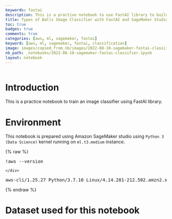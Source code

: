 ```yaml
---
keywords: fastai
description: This is a practive notebook to use FastAI library to build a type of ball classifer running on SageMaker studio environment
title: Types of Balls Image Classifier with FastAI and SageMaker Studio
toc: true 
badges: true
comments: true
categories: [aws, ml, sagemaker, fastai]
keyword: [aws, ml, sagemaker, fastai, classification]
image: images/copied_from_nb/images/2022-08-10-sagemaker-fastai-classifier.jpeg
nb_path: _notebooks/2022-08-10-sagemaker-fastai-classifier.ipynb
layout: notebook
---
```


<!--
#################################################
### THIS FILE WAS AUTOGENERATED! DO NOT EDIT! ###
#################################################
# file to edit: _notebooks/2022-08-10-sagemaker-fastai-classifier.ipynb
-->

<div class="container" id="notebook-container">
        
<div class="cell border-box-sizing text_cell rendered"><div class="inner_cell">
<div class="text_cell_render border-box-sizing rendered_html">
<p><img src="/myblog/images/copied_from_nb/images/2022-08-10-sagemaker-fastai-classifier.jpeg" alt=""></p>

</div>
</div>
</div>
<div class="cell border-box-sizing text_cell rendered"><div class="inner_cell">
<div class="text_cell_render border-box-sizing rendered_html">
<h1 id="Introduction">Introduction<a class="anchor-link" href="#Introduction"> </a></h1><p>This is a practice notebook to train an image classifier using FastAI library.</p>

</div>
</div>
</div>
<div class="cell border-box-sizing text_cell rendered"><div class="inner_cell">
<div class="text_cell_render border-box-sizing rendered_html">
<h1 id="Environment">Environment<a class="anchor-link" href="#Environment"> </a></h1><p>This notebook is prepared using Amazon SageMaker studio using <code>Python 3 (Data Science)</code> kernel running on <code>ml.t3.medium</code> instance.</p>

</div>
</div>
</div>
    {% raw %}
    
<div class="cell border-box-sizing code_cell rendered">
<div class="input">

<div class="inner_cell">
    <div class="input_area">
<div class=" highlight hl-ipython3"><pre><span></span><span class="o">!</span>aws --version
</pre></div>

    </div>
</div>
</div>

<div class="output_wrapper">
<div class="output">

<div class="output_area">

<div class="output_subarea output_stream output_stdout output_text">
<pre>aws-cli/1.25.27 Python/3.7.10 Linux/4.14.281-212.502.amzn2.x86_64 botocore/1.27.27
</pre>
</div>
</div>

</div>
</div>

</div>
    {% endraw %}

<div class="cell border-box-sizing text_cell rendered"><div class="inner_cell">
<div class="text_cell_render border-box-sizing rendered_html">
<h1 id="Dataset-used-for-this-notebook">Dataset used for this notebook<a class="anchor-link" href="#Dataset-used-for-this-notebook"> </a></h1>
</div>
</div>
</div>
</div>
 

